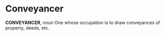 # Conveyancer

**CONVEYANCER**, _noun_ One whose occupation is to draw conveyances of property, deeds, etc.